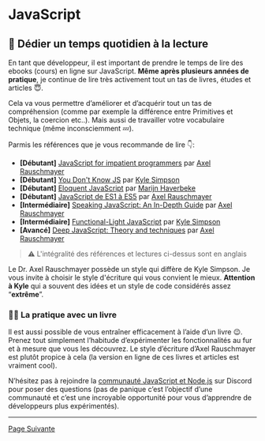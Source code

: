 # JavaScript 

## 📕 Dédier un temps quotidien à la lecture

En tant que développeur, il est important de prendre le temps de lire des ebooks (cours) en ligne sur JavaScript. **Même après plusieurs années de pratique**, je continue de lire très activement tout un tas de livres, études et articles 😇.

Cela va vous permettre d’améliorer et d’acquérir tout un tas de compréhension (comme par exemple la différence entre Primitives et Objets, la coercion etc..). Mais aussi de travailler votre vocabulaire technique (même inconsciemment 💤).

Parmis les références que je vous recommande de lire 👇:

- **[Débutant]** [JavaScript for impatient programmers](https://exploringjs.com/impatient-js/index.html) par [Axel Rauschmayer](http://dr-axel.de/)
- **[Débutant]** [You Don't Know JS](https://github.com/getify/You-Dont-Know-JS) par [Kyle Simpson](https://github.com/getify)
- **[Débutant]** [Eloquent JavaScript](https://eloquentjavascript.net/) par [Marijn Haverbeke](https://marijnhaverbeke.nl/)
- **[Débutant]** [JavaScript de ES1 à ES5](http://speakingjs.com/) par [Axel Rauschmayer](http://dr-axel.de/)
- **[Intermédiaire]** [Speaking JavaScript: An In-Depth Guide](https://github.com/getify/Functional-Light-JS/) par [Axel Rauschmayer](http://dr-axel.de/)
- **[Intermédiaire]** [Functional-Light JavaScript](https://github.com/getify/Functional-Light-JS/) par [Kyle Simpson](https://github.com/getify)
- **[Avancé]** [Deep JavaScript: Theory and techniques](https://exploringjs.com/deep-js/index.html) par [Axel Rauschmayer](http://dr-axel.de/)

> ⚠️ L'intégralité des références et lectures ci-dessus sont en anglais

Le Dr. Axel Rauschmayer possède un style qui diffère de Kyle Simpson. Je vous invite à choisir le style d'écriture qui vous convient le mieux. **Attention à Kyle** qui a souvent des idées et un style de code considérés assez “**extrême**”.

### 📖📐 La pratique avec un livre

Il est aussi possible de vous entraîner efficacement à l’aide d’un livre 😉. Prenez tout simplement l’habitude d’expérimenter les fonctionnalités au fur et à mesure que vous les découvrez. Le style d’écriture d’Axel Rauschmayer est plutôt propice à cela (la version en ligne de ces livres et articles est vraiment cool).

N’hésitez pas à rejoindre la [communauté JavaScript et Node.js](https://escommunity.dev/Code-of-conduct/) sur Discord pour poser des questions (pas de panique c’est l’objectif d’une communauté et c’est une incroyable opportunité pour vous d’apprendre de développeurs plus expérimentés).

---

[Page Suivante](./challenge.md)
